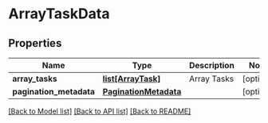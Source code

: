 # ArrayTaskData

## Properties
Name | Type | Description | Notes
------------ | ------------- | ------------- | -------------
**array_tasks** | [**list[ArrayTask]**](ArrayTask.md) | Array Tasks | [optional] 
**pagination_metadata** | [**PaginationMetadata**](PaginationMetadata.md) |  | [optional] 

[[Back to Model list]](../README.md#documentation-for-models) [[Back to API list]](../README.md#documentation-for-api-endpoints) [[Back to README]](../README.md)


